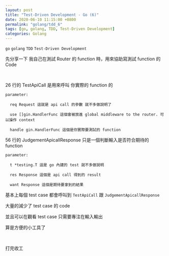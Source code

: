```yaml
---
layout: post
title: "Test-Driven Development - Go (6)"
date: 2020-06-10 11:15:00 +0800
permalink: "golang/tdd_6"
tags: [go, golang, TDD, Test-Driven Development]
categories: Golang
---
```


`go` `golang` `TDD` `Test-Driven Development`

先分享一下 我自己在測試 Router 的 function 時，用來協助寫測試 function 的 Code

<script src="https://gist.github.com/nick6969/bef325645230c257617abd6f771f4e7d.js"></script>

<br>

26 行的 TestApiCall 是用來呼叫 你實際的 function 的

```
parameter: 
  
  req Request 這就是 api call 的參數 就不多做說明了
  
  use []gin.HandlerFunc 這個會被放進 global middleware to the router. 可以操作 context

  handle gin.HandlerFunc 這個是你實際要測試的 function

```

56 行的 JudgementApicallResponse 只是一個判斷輸入是否符合期待的 function

```
parameter: 
  
  t *testing.T 這是 go 內建的 test 就不多做說明
  
  res Response 這個是 api call 得到的 result

  want Response 這個是期待要拿到的結果

```

基本上每個 test case 都會呼叫到 `TestApiCall` 跟 `JudgementApicallResponse`

大量的減少了 test case 的 code

並且可以在觀看 test case 只需要專注在輸入輸出

算是方便的小工具了

<br>

打完收工